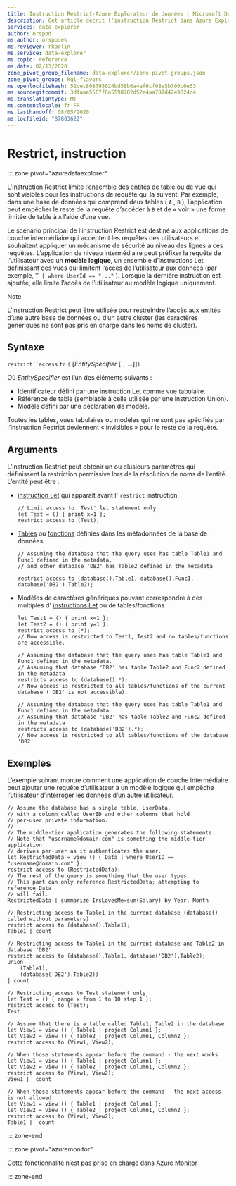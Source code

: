 ```yaml
---
title: Instruction Restrict-Azure Explorateur de données | Microsoft Docs
description: Cet article décrit l’instruction Restrict dans Azure Explorateur de données.
services: data-explorer
author: orspod
ms.author: orspodek
ms.reviewer: rkarlin
ms.service: data-explorer
ms.topic: reference
ms.date: 02/13/2020
zone_pivot_group_filename: data-explorer/zone-pivot-groups.json
zone_pivot_groups: kql-flavors
ms.openlocfilehash: 52cec808795024bd58b6a4ef6cf08e5b700c0e33
ms.sourcegitcommit: 3dfaaa5567f8a5598702d52e4aa787d4249824d4
ms.translationtype: MT
ms.contentlocale: fr-FR
ms.lasthandoff: 08/05/2020
ms.locfileid: "87803622"
---
```

# <a name="restrict-statement"></a>Restrict, instruction

::: zone pivot="azuredataexplorer"

L’instruction Restrict limite l’ensemble des entités de table ou de vue qui sont visibles pour les instructions de requête qui la suivent. Par exemple, dans une base de données qui comprend deux tables ( `A` , `B` ), l’application peut empêcher le reste de la requête d’accéder à `B` et de « voir » une forme limitée de table à `A` l’aide d’une vue.

Le scénario principal de l’instruction Restrict est destiné aux applications de couche intermédiaire qui acceptent les requêtes des utilisateurs et souhaitent appliquer un mécanisme de sécurité au niveau des lignes à ces requêtes. L’application de niveau intermédiaire peut préfixer la requête de l’utilisateur avec un **modèle logique**, un ensemble d’instructions Let définissant des vues qui limitent l’accès de l’utilisateur aux données (par exemple, `T | where UserId == "..."` ). Lorsque la dernière instruction est ajoutée, elle limite l’accès de l’utilisateur au modèle logique uniquement.

> [!NOTE]
> L’instruction Restrict peut être utilisée pour restreindre l’accès aux entités d’une autre base de données ou d’un autre cluster (les caractères génériques ne sont pas pris en charge dans les noms de cluster).

## <a name="syntax"></a>Syntaxe

`restrict``access` `to` `(` [*EntitySpecifier* [ `,` ...]]`)`

Où *EntitySpecifier* est l’un des éléments suivants :
* Identificateur défini par une instruction Let comme vue tabulaire.
* Référence de table (semblable à celle utilisée par une instruction Union).
* Modèle défini par une déclaration de modèle.

Toutes les tables, vues tabulaires ou modèles qui ne sont pas spécifiés par l’instruction Restrict deviennent « invisibles » pour le reste de la requête. 

## <a name="arguments"></a>Arguments

L’instruction Restrict peut obtenir un ou plusieurs paramètres qui définissent la restriction permissive lors de la résolution de noms de l’entité. L’entité peut être :
* [instruction Let](./letstatement.md) qui apparaît avant l' `restrict` instruction. 

  ```kusto
  // Limit access to 'Test' let statement only
  let Test = () { print x=1 };
  restrict access to (Test);
  ```

* [Tables](../management/tables.md) ou [fonctions](../management/functions.md) définies dans les métadonnées de la base de données.

    ```kusto
    // Assuming the database that the query uses has table Table1 and Func1 defined in the metadata, 
    // and other database 'DB2' has Table2 defined in the metadata
    
    restrict access to (database().Table1, database().Func1, database('DB2').Table2);
    ```

* Modèles de caractères génériques pouvant correspondre à des multiples d' [instructions Let](./letstatement.md) ou de tables/fonctions  

    ```kusto
    let Test1 = () { print x=1 };
    let Test2 = () { print y=1 };
    restrict access to (*);
    // Now access is restricted to Test1, Test2 and no tables/functions are accessible.

    // Assuming the database that the query uses has table Table1 and Func1 defined in the metadata.
    // Assuming that database 'DB2' has table Table2 and Func2 defined in the metadata
    restricts access to (database().*);
    // Now access is restricted to all tables/functions of the current database ('DB2' is not accessible).

    // Assuming the database that the query uses has table Table1 and Func1 defined in the metadata.
    // Assuming that database 'DB2' has table Table2 and Func2 defined in the metadata
    restricts access to (database('DB2').*);
    // Now access is restricted to all tables/functions of the database 'DB2'
    ```

## <a name="examples"></a>Exemples

L’exemple suivant montre comment une application de couche intermédiaire peut ajouter une requête d’utilisateur à un modèle logique qui empêche l’utilisateur d’interroger les données d’un autre utilisateur.

```kusto
// Assume the database has a single table, UserData,
// with a column called UserID and other columns that hold
// per-user private information.
//
// The middle-tier application generates the following statements.
// Note that "username@domain.com" is something the middle-tier application
// derives per-user as it authenticates the user.
let RestrictedData = view () { Data | where UserID == "username@domain.com" };
restrict access to (RestrictedData);
// The rest of the query is something that the user types.
// This part can only reference RestrictedData; attempting to reference Data
// will fail.
RestrictedData | summarize IrsLovesMe=sum(Salary) by Year, Month
```

```kusto
// Restricting access to Table1 in the current database (database() called without parameters)
restrict access to (database().Table1);
Table1 | count

// Restricting access to Table1 in the current database and Table2 in database 'DB2'
restrict access to (database().Table1, database('DB2').Table2);
union 
    (Table1),
    (database('DB2').Table2))
| count

// Restricting access to Test statement only
let Test = () { range x from 1 to 10 step 1 };
restrict access to (Test);
Test
 
// Assume that there is a table called Table1, Table2 in the database
let View1 = view () { Table1 | project Column1 };
let View2 = view () { Table2 | project Column1, Column2 };
restrict access to (View1, View2);
 
// When those statements appear before the command - the next works
let View1 = view () { Table1 | project Column1 };
let View2 = view () { Table2 | project Column1, Column2 };
restrict access to (View1, View2);
View1 |  count
 
// When those statements appear before the command - the next access is not allowed
let View1 = view () { Table1 | project Column1 };
let View2 = view () { Table2 | project Column1, Column2 };
restrict access to (View1, View2);
Table1 |  count
```

::: zone-end

::: zone pivot="azuremonitor"

Cette fonctionnalité n’est pas prise en charge dans Azure Monitor

::: zone-end
